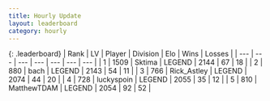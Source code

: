 ```yaml
---
title: Hourly Update
layout: leaderboard
category: hourly
---
```


{: .leaderboard}
| Rank | LV | Player | Division | Elo | Wins | Losses |
| --- | --- | --- | --- | --- | --- | --- |
| <span data-change="0">1</span> | 1509 | <span title="ID: 353063">Sktima</span> | LEGEND | <span data-change="0">2144</span> | <span data-change="0">67</span> | <span data-change="0">18</span> |
| <span data-change="0">2</span> | 880 | <span title="ID: 281795">bach</span> | LEGEND | <span data-change="7">2143</span> | <span data-change="1">54</span> | <span data-change="0">11</span> |
| <span data-change="0">3</span> | 766 | <span title="ID: 466583">Rick_Astley</span> | LEGEND | <span data-change="0">2074</span> | <span data-change="0">44</span> | <span data-change="0">20</span> |
| <span data-change="0">4</span> | 728 | <span title="ID: 512212">luckyspoin</span> | LEGEND | <span data-change="0">2055</span> | <span data-change="0">35</span> | <span data-change="0">12</span> |
| <span data-change="6">5</span> | 810 | <span title="ID: 366840">MatthewTDAM</span> | LEGEND | <span data-change="15">2054</span> | <span data-change="2">92</span> | <span data-change="0">52</span> |